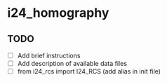 # i24_homography


## TODO
- [ ] Add brief instructions
- [ ] Add description of available data files
- [ ] from i24_rcs import I24_RCS (add alias in init file)
